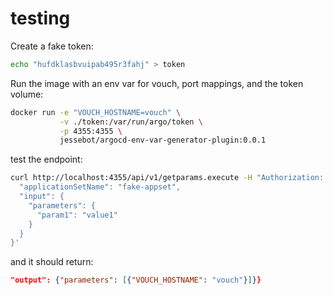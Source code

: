 # testing
Create a fake token:
```bash
echo "hufdklasbvuipab495r3fahj" > token
```

Run the image with an env var for vouch, port mappings, and the token volume:

```bash
docker run -e "VOUCH_HOSTNAME=vouch" \
           -v ./token:/var/run/argo/token \
           -p 4355:4355 \
           jessebot/argocd-env-var-generator-plugin:0.0.1
```

test the endpoint:

```bash
curl http://localhost:4355/api/v1/getparams.execute -H "Authorization: Bearer hufdklasbvuipab495r3fahj" -d '{
  "applicationSetName": "fake-appset",
  "input": {
    "parameters": {
      "param1": "value1"
    }
  }
}'
```

and it should return:

```json
"output": {"parameters": [{"VOUCH_HOSTNAME": "vouch"}]}}
```
